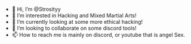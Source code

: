 - 👋 Hi, I’m @Strosityy
- 👀 I’m interested in Hacking and Mixed Martial Arts!
- 🌱 I’m currently looking at some more ethical hacking!
- 💞️ I’m looking to collaborate on some discord tools!
- 📫 How to reach me is mainly on discord, or youtube that is angel Sex.

<!---
Strosityy/Strosityy is a ✨ special ✨ repository because its `README.md` (this file) appears on your GitHub profile.
You can click the Preview link to take a look at your changes.
--->
